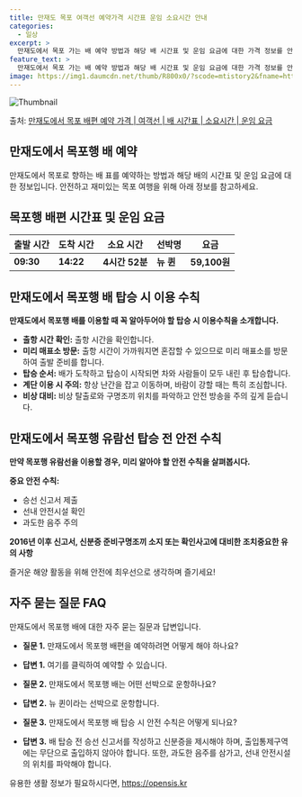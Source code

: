 ```yaml
---
title: 만재도 목포 여객선 예약가격 시간표 운임 소요시간 안내
categories:
  - 일상
excerpt: >
  만재도에서 목포 가는 배 예약 방법과 해당 배 시간표 및 운임 요금에 대한 가격 정보를 안내 드리겠습니다. 안전하고 재밋는 목포행 여행을 위해 아래 정보 참고하시기 바랍니다. 목포행 배편 예약하기 👈 클릭만재도에서 목포행 배 시간표출발 시간도착 시간소요 시간선박명요금09:3014:224시간 52분뉴 퀸59,100원목포행 배편 예약하기 👈 클릭만재도에서 목포행 여객선 탑승 시 이용수칙만재도에서 목포행 배를 이용할 때 꼭 알아두어야 할 탑승 시 이용수칙을 소개합니다. 주요 사항:출항 시간 확인: 출항 시간을 확인합니다.미리 매표소 방문: 출항 시간이 가까워지면 혼잡할 수 있으므로 미리 매표소를 방문하여 출발 준비를 합니다.탑승 순서: 배가 도착하고 탑승이 시작되면 차와 사람들이 모두 내린 후 탑승합니다.계단..
feature_text: >
  만재도에서 목포 가는 배 예약 방법과 해당 배 시간표 및 운임 요금에 대한 가격 정보를 안내 드리겠습니다. 안전하고 재밋는 목포행 여행을 위해 아래 정보 참고하시기 바랍니다. 목포행 배편 예약하기 👈 클릭만재도에서 목포행 배 시간표출발 시간도착 시간소요 시간선박명요금09:3014:224시간 52분뉴 퀸59,100원목포행 배편 예약하기 👈 클릭만재도에서 목포행 여객선 탑승 시 이용수칙만재도에서 목포행 배를 이용할 때 꼭 알아두어야 할 탑승 시 이용수칙을 소개합니다. 주요 사항:출항 시간 확인: 출항 시간을 확인합니다.미리 매표소 방문: 출항 시간이 가까워지면 혼잡할 수 있으므로 미리 매표소를 방문하여 출발 준비를 합니다.탑승 순서: 배가 도착하고 탑승이 시작되면 차와 사람들이 모두 내린 후 탑승합니다.계단..
image: https://img1.daumcdn.net/thumb/R800x0/?scode=mtistory2&fname=https%3A%2F%2Fblog.kakaocdn.net%2Fdn%2FTm2d1%2FbtsHDMq6HFC%2FrkPjGOTGuPiN6WqCXt68lk%2Fimg.webp
---
```


![Thumbnail](https://img1.daumcdn.net/thumb/R800x0/?scode=mtistory2&fname=https%3A%2F%2Fblog.kakaocdn.net%2Fdn%2FTm2d1%2FbtsHDMq6HFC%2FrkPjGOTGuPiN6WqCXt68lk%2Fimg.webp)

<p>출처: <a href="https://opensis.kr/entry/%EB%A7%8C%EC%9E%AC%EB%8F%84%EC%97%90%EC%84%9C-%EB%AA%A9%ED%8F%AC-%EB%B0%B0%ED%8E%B8-%EC%98%88%EC%95%BD-%EA%B0%80%EA%B2%A9-%EC%97%AC%EA%B0%9D%EC%84%A0-%EB%B0%B0-%EC%8B%9C%EA%B0%84%ED%91%9C-%EC%86%8C%EC%9A%94%EC%8B%9C%EA%B0%84-%EC%9A%B4%EC%9E%84-%EC%9A%94%EA%B8%88" rel="dofollow">만재도에서 목포 배편 예약 가격 | 여객선 | 배 시간표 | 소요시간 | 운임 요금</a> </p>

## 만재도에서 목포행 배 예약

만재도에서 목포로 향하는 배 표를 예약하는 방법과 해당 배의 시간표 및 운임 요금에 대한 정보입니다. 안전하고 재미있는 목포 여행을 위해
아래 정보를 참고하세요.

## 목포행 배편 시간표 및 운임 요금

출발 시간 | 도착 시간 | 소요 시간 | 선박명 | 요금  
---|---|---|---|---  
**09:30** | **14:22** | **4시간 52분** | **뉴 퀸** | **59,100원**  
  
## 만재도에서 목포행 배 탑승 시 이용 수칙

**만재도에서 목포행 배를 이용할 때 꼭 알아두어야 할 탑승 시 이용수칙을 소개합니다.**

  * **출항 시간 확인:** 출항 시간을 확인합니다.
  * **미리 매표소 방문:** 출항 시간이 가까워지면 혼잡할 수 있으므로 미리 매표소를 방문하여 출발 준비를 합니다.
  * **탑승 순서:** 배가 도착하고 탑승이 시작되면 차와 사람들이 모두 내린 후 탑승합니다.
  * **계단 이용 시 주의:** 항상 난간을 잡고 이동하며, 바람이 강할 때는 특히 조심합니다.
  * **비상 대비:** 비상 탈출로와 구명조끼 위치를 파악하고 안전 방송을 주의 깊게 듣습니다.

## 만재도에서 목포행 유람선 탑승 전 안전 수칙

**만약 목포행 유람선을 이용할 경우, 미리 알아야 할 안전 수칙을 살펴봅시다.**

**중요 안전 수칙:**

  * 승선 신고서 제출
  * 선내 안전시설 확인
  * 과도한 음주 주의

**2016년 이후 신고서, 신분증 준비구명조끼 소지 또는 확인사고에 대비한 조치중요한 유의 사항**

즐거운 해양 활동을 위해 안전에 최우선으로 생각하며 즐기세요!

## 자주 묻는 질문 FAQ

만재도에서 목포행 배에 대한 자주 묻는 질문과 답변입니다.

  * **질문 1.** 만재도에서 목포행 배편을 예약하려면 어떻게 해야 하나요?



  * **답변 1.** 여기를 클릭하여 예약할 수 있습니다.



  * **질문 2.** 만재도에서 목포행 배는 어떤 선박으로 운항하나요?



  * **답변 2.** 뉴 퀸이라는 선박으로 운항합니다.



  * **질문 3.** 만재도에서 목포행 배 탑승 시 안전 수칙은 어떻게 되나요?



  * **답변 3.** 배 탑승 전 승선 신고서를 작성하고 신분증을 제시해야 하며, 출입통제구역에는 무단으로 출입하지 않아야 합니다. 또한, 과도한 음주를 삼가고, 선내 안전시설의 위치를 파악해야 합니다.

 

유용한 생활 정보가 필요하시다면, <a href="https://opensis.kr" rel="dofollow">https://opensis.kr</a>


